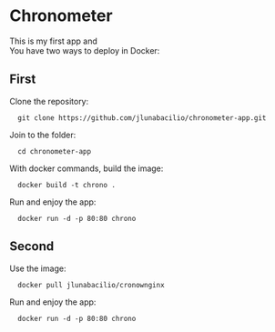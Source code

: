 # Chronometer

This is my first app and <br>
You have two ways to deploy in Docker:

## First

Clone the repository:
```
  git clone https://github.com/jlunabacilio/chronometer-app.git
```
Join to the folder:
```
  cd chronometer-app
```  
With docker commands, build the image:
```  
  docker build -t chrono .
```
Run and enjoy the app:
```
  docker run -d -p 80:80 chrono
```
## Second

Use the image:
```
  docker pull jlunabacilio/cronownginx
```
Run and enjoy the app:
```
  docker run -d -p 80:80 chrono
```
